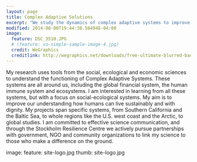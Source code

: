 ```yaml
---
layout: page
title: Complex Adaptive Solutions
excerpt: "We study the dynamics of complex adaptive systems to improve the well-being of people around the  world"
modified: 2014-08-08T19:44:38.564948-04:00
image:
  feature: DSC_3510.JPG
  # (feature: so-simple-sample-image-4.jpg)
  credit: WeGraphics
  creditlink: http://wegraphics.net/downloads/free-ultimate-blurred-background-pack/
---
```


My research uses tools from the social, ecological and economic sciences to understand the           functioning of Complex Adaptive Systems. These systems are all around us, including the global       financial system, the human immune system and ecosystems. I am interested in learning from all these systems, but with a focus on social-ecological systems. My aim is to improve our understanding how   humans can live sustainably and with dignity. My projects span specific systems, from Southern       California and the Baltic Sea, to whole regions like the U.S. west coast and the Arctic, to global   studies. I am committed to effective science communication, and through the Stockholm Resilience     Centre we actively pursue partnerships with government, NGO and community organizations to link my   science to those who make a difference on the ground.

image:
  feature: site-logo.jpg
  thumb: site-logo.jpg

